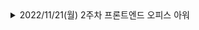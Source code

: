 <details>
<summary>2022/11/21(월) 2주차 프론트엔드 오피스 아워</summary>
<div>

1. 오피스 아워 1시간 전 쯤에 dev에 머지 시키기

## 1. Script

1. rerendering 될 필요가 없어서 app컴포넌트, 다른 컴포넌트에 있어서는 안됨
2. sementic하게 작업 할 필요가 있는데 컴포넌트 안에 있다면 body에 있는 것는 것
3. 사용하는 컴포넌트에서만 useEffect를 사용해서 스크립트를 불러올 수있음.

   ### 결론

   1. 사용하는 컴포넌트에 스크립트를 useEffect로 불러오기
   2. 전역으로 그냥 사용하기
   3. 선택적으로 전역으로 사용하기

   ### 이유

## 2. Error Boundary

    1.  UI 컴포넌트로 관리
    2.  비동기에 대한 오류를 catch할 수 없음.
        => 비동기처리에서 error가 나오는 순간 강제적으로 동기처리함.
        (이 트릭을 공개된 순간 리액트 비동기 처리 라이브러리 에러바운더리 구조가 바꼈음)


     ### 문제점

## 3. Axios 에러 관리

### 결론

    Express를 사용하지 않고 NextJS 자체적으로 기능을 구현하기로 결정.

### 이유

    1. 현재 프로젝트 설계를 Next로 진행을 했고 Express로 바꾸게 된다면 몇몇가지들의 기술스택을 변경해야 하고 세팅을 다시 해줘야한다.
        이러한 과정은 일정이 정해져있는 우리 프로젝트에서 인적자원의 소모가 크게 늘어난다고 판단됐다.
    2. 우리는 배포과정에서 생기는 자원소모보다 인적자원의 우선순위가 더 높다고 판단.
    3. NextJS 자체적으로도 기능 구현이 가능하다고 판다.

// 결정의 근거를 논리정연하게 정리

## 3. Suspense

    총 3가지 값을 관리 함
       1. promise 객체 ==> promise ~ing==> pending
       2. Promise reject ==> reject ==> Error object
       3. promise 객체 => resolve ==> rendering

## 4. 현재 위치

    geolacation API를 이용하면 로컬에서는 가능한데 VM로 배포했을때 http에서는 안됨.(https에서는 됨)
    파훼법

    1.  https를 쓰던지 -다현
    2.  https가 아니더라도 내 위치 좌표를 받아오는 방법, 다른 API가 있으니 찾아보자!
        동룡,경원

## 3. 레이지 로딩

    Intersection Observer

## 4. 라이브러리 의존도 낮추자

</div>

</details>
